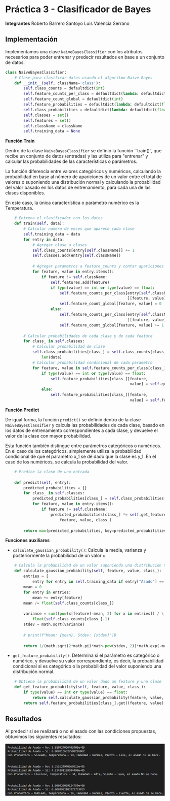 # Práctica 3 - Clasificador de Bayes

**Integrantes**
Roberto Barrero Santoyo
Luis Valencia Serrano

## Implementación

Implementamos una clase `NaiveBayesClassifier` con los atributos necesarios para poder entrenar y predecir resultados en base a un conjunto de datos.

```python
class NaiveBayesClassifier:
    # Clase para clasificar datos usando el algoritmo Naive Bayes
    def __init__(self, className='class'):
        self.class_counts = defaultdict(int)
        self.feature_counts_per_class = defaultdict(lambda: defaultdict(int))
        self.feature_count_global = defaultdict(int)
        self.feature_probabilities = defaultdict(lambda: defaultdict(float))
        self.class_probabilities = defaultdict(lambda: defaultdict(float))
        self.classes = set()
        self.features = set()
        self.className = className
        self.training_data = None
```

**Función Train**

Dentro de la clase `NaiveBayesClassifier` se definió la función ``train()`, que recibe un conjunto de datos (entradas) y las utiliza para "entrenar" y calcular las probabilidades de las características o parámetros.

La función diferencía entre valores categóricos y numéricos, calculando la probabilidad en base al número de apariciones de un valor entre el total de valores o suponiendo una distribución normal y calculando la probabilidad del valor basado en los datos de entrenamiento, para cada una de las clases disponibles.

En este caso, la única característica o parámetro numérico es la Temperatura.

```python
    # Entrena el clasificador con los datos
    def train(self, data):
        # Calcular numero de veces que aparece cada clase
        self.training_data = data
        for entry in data:
            # Agregar clase a clases
            self.class_counts[entry[self.className]] += 1
            self.classes.add(entry[self.className])

            # Agregar parametros a feature_counts y contar apariciones
            for feature, value in entry.items():
                if feature != self.className:
                    self.features.add(feature)
                    if type(value) == int or type(value) == float:
                        self.feature_counts_per_class[entry[self.className]
                                                      ][feature, value] = 0
                        self.feature_count_global[feature, value] = 0
                    else:
                        self.feature_counts_per_class[entry[self.className]
                                                      ][feature, value] += 1
                        self.feature_count_global[feature, value] += 1

        # Calcular probabilidades de cada clase y de cada feature
        for class_ in self.classes:
            # Calcular probabilidad de clase
            self.class_probabilities[class_] = self.class_counts[class_] / \
                len(data)
            # Calcular probabilidad condicional de cada parametro
            for feature, value in self.feature_counts_per_class[class_].keys():
                if type(value) == int or type(value) == float:
                    self.feature_probabilities[class_][feature,
                                                       value] = self.get_feature_probability(feature, value, class_)
                else:
                    self.feature_probabilities[class_][feature,
                                                       value] = self.feature_counts_per_class[class_][feature, value] / self.class_counts[class_]
```

**Función Predict**

De igual forma, la función `predict()` se definió dentro de la clase `NaiveBayesClassifier` y calcula las probabilidades de cada clase, basado en los datos de entrenamiento correspondientes a cada clase, y devuelve el valor de la clase con mayor probabilidad.

Esta función también distingue entre parámetros categóricos o numéricos. En el caso de los categóricos, simplemente utiliza la probabilidad condicional de que el parametro x_1 se dé dado que la clase es y_1. En el caso de los numéricos, se calcula la probabilidad del valor.

```python
    # Predice la clase de una entrada

    def predict(self, entry):
        predicted_probabilities = {}
        for class_ in self.classes:
            predicted_probabilities[class_] = self.class_probabilities[class_]
            for feature, value in entry.items():
                if feature != self.className:
                    predicted_probabilities[class_] *= self.get_feature_probability(
                        feature, value, class_)

        return max(predicted_probabilities, key=predicted_probabilities.get)
```

**Funciones auxiliares**

- `calculate_gaussian_probability()`: Calcula la media, varianza y posteriormente la probabilidad de un valor `x`

```python
    # Calcula la probabilidad de un valor suponiendo una distribucion normal
    def calculate_gaussian_probability(self, feature, value, class_):
        entries = [
            entry for entry in self.training_data if entry["Asado"] == class_]
        mean = 0
        for entry in entries:
            mean += entry[feature]
        mean /= float(self.class_counts[class_])

        variance = sum([pow(x[feature]-mean, 2) for x in entries]) / \
            float(self.class_counts[class_]-1)
        stdev = math.sqrt(variance)

        # print(f"Mean: {mean}, Stdev: {stdev}")D

        return 1/(math.sqrt(2*math.pi)*math.pow(stdev, 2))*math.exp(-math.pow(value-mean, 2)/(2*math.pow(stdev, 2)))
```

- `get_feature_probability()`: Determina si el parámetro es categórico o numérico, y devuelve su valor correspondiente, es decir, la probabilidad condicional si es categórico o la probabilidad del valor suponiendo una distribución normal.

```python
    # Obtiene la probabilidad de un valor dado un feature y una clase
    def get_feature_probability(self, feature, value, class_):
        if type(value) == int or type(value) == float:
            return self.calculate_gaussian_probability(feature, value, class_)
        return self.feature_probabilities[class_].get((feature, value), 0.01)
```

## Resultados

Al predecir si se realizará o no el asado con las condiciones propuestas, obtuvimos los siguientes resultados:

![Alt text](image.png)